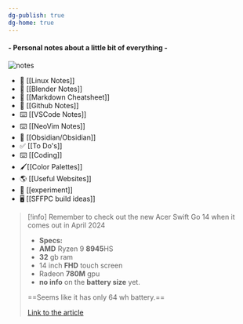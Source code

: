 ```yaml
---
dg-publish: true
dg-home: true
---
```

#### - Personal notes about a little bit of everything -

![notes](https://static.wixstatic.com/media/e199f9_779aae1e067c4963a158188441d880be~mv2.jpg)

- 🐧 [[Linux Notes]]
- 🎨 [[Blender Notes]]
- 📝 [[Markdown Cheatsheet]]
- 🔄 [[Github Notes]]
- ⌨️ [[VSCode Notes]]
- ⌨️ [[NeoVim Notes]]
- 📒 [[Obsidian/Obsidian]]
- ✅ [[To Do's]]
- ⌨️ [[Coding]]
- 🖌️[[Color Palettes]]
- 🌎 [[Useful Websites]]
- 🧪 [[experiment]]
- 🖥️ [[SFFPC build ideas]]

> [!info] Remember to check out the new Acer Swift Go 14 when it comes out in April 2024
> -  **Specs:**
> 	- **AMD** Ryzen 9 **8945**HS
> 	- **32** gb ram
> 	- 14 inch **FHD** touch screen
> 	- Radeon **780M** gpu
> 	- **no info** on the **battery size** yet. 
> 	 
> ==Seems like it has only 64 wh battery.==
> 	
> 	[Link to the article](https://www.laptopmag.com/laptops/acer-goes-all-in-on-amd-ryzen-8040-and-ryzen-ai-with-new-swift-laptops)
 

